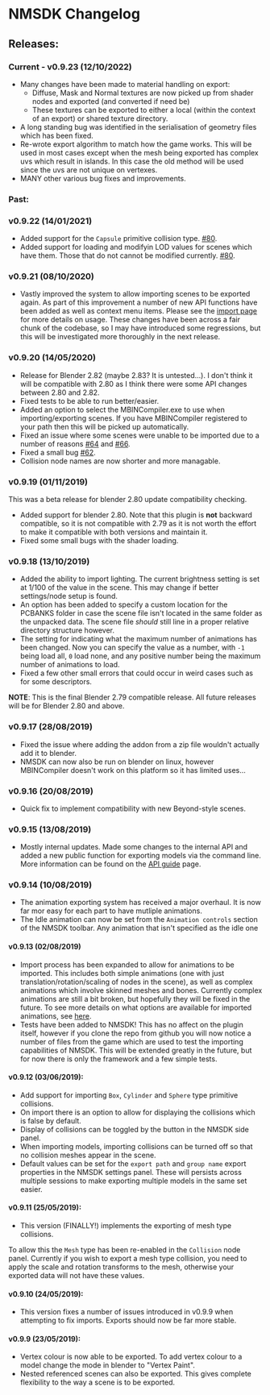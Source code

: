 # NMSDK Changelog

## Releases:

### Current - v0.9.23 (12/10/2022)

 - Many changes have been made to material handling on export:
   - Diffuse, Mask and Normal textures are now picked up from shader nodes and exported (and converted if need be)
   - These textures can be exported to either a local (within the context of an export) or shared texture directory.
 - A long standing bug was identified in the serialisation of geometry files which has been fixed.
 - Re-wrote export algorithm to match how the game works. This will be used in most cases except when the mesh being exported has complex uvs which result in islands. In this case the old method will be used since the uvs are not unique on vertexes.
 - MANY other various bug fixes and improvements.

### Past:

### v0.9.22 (14/01/2021)

 - Added support for the `Capsule` primitive collision type. [#80](https://github.com/monkeyman192/NMSDK/issues/80).
 - Added support for loading and modifyin LOD values for scenes which have them. Those that do not cannot be modified currently. [#80](https://github.com/monkeyman192/NMSDK/issues/80).

### v0.9.21 (08/10/2020)

 - Vastly improved the system to allow importing scenes to be exported again. As part of this improvement a number of new API functions have been added as well as context menu items. Please see the [import page](importing/importing.md) for more details on usage. These changes have been across a fair chunk of the codebase, so I may have introduced some regressions, but this will be investigated more thoroughly in the next release.

### v0.9.20 (14/05/2020)

 - Release for Blender 2.82 (maybe 2.83? It is untested...). I don't think it will be compatible with 2.80 as I think there were some API changes between 2.80 and 2.82.
 - Fixed tests to be able to run better/easier.
 - Added an option to select the MBINCompiler.exe to use when importing/exporting scenes. If you have MBINCompiler registered to your path then this will be picked up automatically.
 - Fixed an issue where some scenes were unable to be imported due to a number of reasons [#64](https://github.com/monkeyman192/NMSDK/issues/64) and [#66](https://github.com/monkeyman192/NMSDK/issues/66).
 - Fixed a small bug [#62](https://github.com/monkeyman192/NMSDK/issues/62).
 - Collision node names are now shorter and more managable.

### v0.9.19 (01/11/2019)

This was a beta release for blender 2.80 update compatibility checking.
 - Added support for blender 2.80. Note that this plugin is **not** backward compatible, so it is not compatible with 2.79 as it is not worth the effort to make it compatible with both versions and maintain it.
 - Fixed some small bugs with the shader loading.

### v0.9.18  (13/10/2019)

 - Added the ability to import lighting. The current brightness setting is set at 1/100 of the value in the scene. This may change if better settings/node setup is found.
 - An option has been added to specify a custom location for the PCBANKS folder in case the scene file isn't located in the same folder as the unpacked data. The scene file *should* still line in a proper relative directory structure however.
 - The setting for indicating what the maximum number of animations has been changed. Now you can specify the value as a number, with `-1` being load all, `0` load none, and any positive number being the maximum number of animations to load.
 - Fixed a few other small errors that could occur in weird cases such as for some descriptors.

**NOTE**: This is the final Blender 2.79 compatible release. All future releases will be for Blender 2.80 and above.

### v0.9.17 (28/08/2019)

 - Fixed the issue where adding the addon from a zip file wouldn't actually add it to blender.
 - NMSDK can now also be run on blender on linux, however MBINCompiler doesn't work on this platform so it has limited uses...

### v0.9.16 (20/08/2019)

 - Quick fix to implement compatibility with new Beyond-style scenes.

### v0.9.15 (13/08/2019)

 - Mostly internal updates. Made some changes to the internal API and added a new public function for exporting models via the command line. More information can be found on the [API guide](api.md) page.

### v0.9.14 (10/08/2019)

 - The animation exporting system has received a major overhaul. It is now far mor easy for each part to have mutliple animations.
 - The Idle animation can now be set from the `Animation controls` section of the NMSDK toolbar. Any animation that isn't specified as the idle one 

#### v0.9.13 (02/08/2019)

 - Import process has been expanded to allow for animations to be imported. This includes both simple animations (one with just translation/rotation/scaling of nodes in the scene), as well as complex animations which involve skinned meshes and bones. Currently complex animations are still a bit broken, but hopefully they will be fixed in the future.
 To see more details on what options are available for imported animations, see [here](importing/importing.md#import_settings).
 - Tests have been added to NMSDK! This has no affect on the plugin itself, however if you clone the repo from github you will now notice a number of files from the game which are used to test the importing capabilities of NMSDK. This will be extended greatly in the future, but for now there is only the framework and a few simple tests.

#### v0.9.12 (03/06/2019):

- Add support for importing `Box`, `Cylinder` and `Sphere` type primitive collisions.
- On import there is an option to allow for displaying the collisions which is false by default.
- Display of collisions can be toggled by the button in the NMSDK side panel.
- When importing models, importing collisions can be turned off so that no collision meshes appear in the scene.
- Default values can be set for the `export path` and `group name` export properties in the NMSDK settings panel. These will persists across multiple sessions to make exporting multiple models in the same set easier.

#### v0.9.11 (25/05/2019):

- This version (FINALLY!) implements the exporting of mesh type collisions.

To allow this the `Mesh` type has been re-enabled in the `Collision` node panel.
Currently if you wish to export a mesh type collision, you need to apply the scale and rotation transforms to the mesh, otherwise your exported data will not have these values.

#### v0.9.10 (24/05/2019):

- This version fixes a number of issues introduced in v0.9.9 when attempting to fix imports. Exports should now be far more stable.

#### v0.9.9 (23/05/2019):

- Vertex colour is now able to be exported. To add vertex colour to a model change the mode in blender to "Vertex Paint".
- Nested referenced scenes can also be exported. This gives complete flexibility to the way a scene is to be exported.
